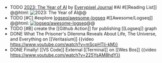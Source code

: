 - TODO [2023: The Year of AI](https://journal.everypixel.com/2023-the-year-of-ai) by [Everypixel Journal](https://journal.everypixel.com/) #AI #[[Reading List]]
  @@html: <img src="https://i0.wp.com/journal.everypixel.com/wp-content/uploads/2023/12/Frame-1-1.png" alt="2023: The Year of AI" style="max-height: 600px" />@@
- TODO [#C] #explore [logseq/awesome-logseq](https://github.com/logseq/awesome-logseq) #[[Awesome/Logseq]]
  @@html: <a href="https://github.com/logseq/awesome-logseq"><img src="https://github-readme-stats-astronomer.vercel.app/api/pin/?username=logseq&repo=awesome-logseq&theme=tokyonight" alt="logseq/awesome-logseq"/></a>@@
- TODO [#B] create the [[Github Action]] for publishing [[Logseq]] graph
- DONE What The Prisoner's Dilemma Reveals About Life, The Universe, and Everything on [[Veritasium]]
  {{video https://www.youtube.com/watch?v=mScpHTIi-kM}}
- DONE Finally! [[VS Code]] External [[Terminal]] on [[Wes Bos]] 
  {{video https://www.youtube.com/watch?v=225YsAM8hdY}}